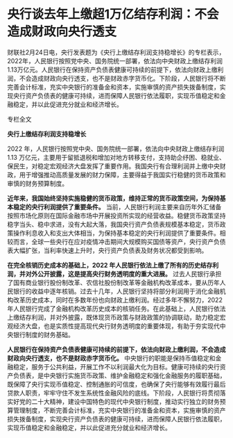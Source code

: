 # 央行谈去年上缴超1万亿结存利润：不会造成财政向央行透支

财联社2月24日电，央行发表题为《央行上缴结存利润支持稳增长》的专栏表示，2022年，人民银行按照党中央、国务院统一部署，依法向中央财政上缴结存利润1.13万亿元。人民银行在保持资产负债表健康可持续的前提下，依法向财政上缴利润，不会造成财政向央行透支，也不是财政赤字货币化。下阶段，人民银行将不断完善会计标准，充实中央银行的准备金和资本，实施审慎的资产损失拨备制度，实现央行资产负债表的健康可持续，进而保障人民银行依法履职，实现币值稳定和金融稳定，并以此促进充分就业和经济增长。

专栏全文

**央行上缴结存利润支持稳增长**

2022 年，人民银行按照党中央、国务院统一部署，依法向中央财政上缴结存利润 1.13
万亿元，主要用于留抵退税和增加对地方转移支付，支持助企纾困、稳就业、保民生，对稳定宏观经济大盘发挥了重要作用。我国央行有合理利润并上缴中央财政，用于增强推动高质量发展的财力保障，主要得益于我国实行稳健的货币政策和审慎的财务预算制度。

**近年来，我国始终坚持实施稳健的货币政策，维持正常的货币政策空间，为保持基本稳定的央行利润提供了重要条件。**
当前，人民银行利润主要来自历年外汇储备按照市场化原则在国际金融市场中开展投资所实现的经营收益。稳健货币政策坚持稳字当头、稳中求进，没有大起大落，我国央行资产负债表规模基本稳定，货币政策操作利息收入和支出大体相当，为保持基本稳定的央行利润提供了重要条件。相较而言，全球一些央行在应对疫情冲击期间大规模购买国债等资产，央行资产负债表大幅扩张，当利率快速上升时，央行资产负债表及财务状况都受到影响。

**在完全核销历史成本的基础上，2022 年人民银行依法上缴了所有的历史结存利润，并对外公开披露，这是提高央行财务透明度的重大进展。**
过去人民银行承担了国有商业银行股份制改革、农信社股份制改革等金融机构改革成本，要从历年人民银行的收益中逐年核销。过去十几年，人民银行坚持将部分利润用于消化金融机构改革历史成本，同时在多数年份也向财政上缴利润。经过多年不懈努力，2022
年人民银行完成了金融机构改革历史成本的核销任务。在此基础上，人民银行依法上缴结存利润，并对外披露，既体现货币政策与财政政策的协调联动，助力稳定宏观经济大盘，也是实质性提高现代央行财务透明度的重要体现，有助于夯实现代中央银行制度的财务基础。

**人民银行在保持资产负债表健康可持续的前提下，依法向财政上缴利润，不会造成财政向央行透支，也不是财政赤字货币化。**
中央银行的职能是保持币值稳定和金融稳定，服务于公共利益，开展工作不以利润最大化为目标。健康可持续的央行资产负债表，是中央银行实施货币政策、维护金融稳定和强化金融服务的履职基础，既保障了央行实现币值稳定、控制通胀的可信度，也确保了央行能够有效履行最后贷款人职责，牢牢守住不发生系统性金融风险的底线。下阶段，人民银行将贯彻落实好党的二十大精神，建设中国特色的现代中央银行制度，推动实行独立的财务预算管理制度，不断完善会计标准，充实中央银行的准备金和资本，实施审慎的资产损失拨备制度，实现央行资产负债表的健康可持续，进而保障人民银行依法履职，实现币值稳定和金融稳定，并以此促进充分就业和经济增长。

